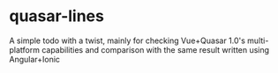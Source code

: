 # quasar-lines
A simple todo with a twist, mainly for checking Vue+Quasar 1.0's multi-platform capabilities and comparison with the same result written using Angular+Ionic
